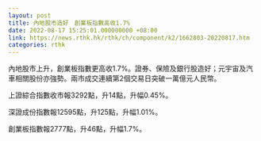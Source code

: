 ```yaml
---
layout: post
title: 內地股市造好　創業板指數高收1.7%
date: 2022-08-17 15:25:01.000000000 +08:00
link: https://news.rthk.hk/rthk/ch/component/k2/1662803-20220817.htm
categories: rthk
---
```


內地股市上升，創業板指數更高收1.7%。證券、保險及銀行股造好；元宇宙及汽車相關股份亦強勢。兩市成交連續第2個交易日突破一萬億元人民幣。

上證綜合指數收市報3292點，升14點，升幅0.45%。

深證成份指數報12595點，升125點，升幅1.01%。

創業板指數報2777點，升46點，升幅1.7%。
